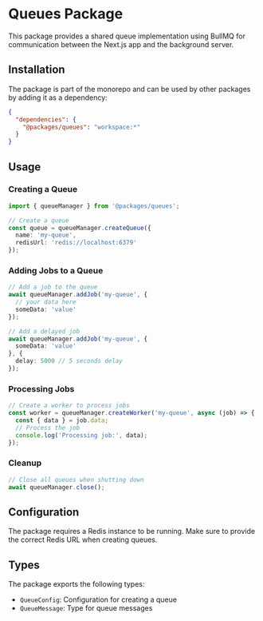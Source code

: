# Queues Package

This package provides a shared queue implementation using BullMQ for communication between the Next.js app and the background server.

## Installation

The package is part of the monorepo and can be used by other packages by adding it as a dependency:

```json
{
  "dependencies": {
    "@packages/queues": "workspace:*"
  }
}
```

## Usage

### Creating a Queue

```typescript
import { queueManager } from '@packages/queues';

// Create a queue
const queue = queueManager.createQueue({
  name: 'my-queue',
  redisUrl: 'redis://localhost:6379'
});
```

### Adding Jobs to a Queue

```typescript
// Add a job to the queue
await queueManager.addJob('my-queue', {
  // your data here
  someData: 'value'
});

// Add a delayed job
await queueManager.addJob('my-queue', {
  someData: 'value'
}, {
  delay: 5000 // 5 seconds delay
});
```

### Processing Jobs

```typescript
// Create a worker to process jobs
const worker = queueManager.createWorker('my-queue', async (job) => {
  const { data } = job.data;
  // Process the job
  console.log('Processing job:', data);
});
```

### Cleanup

```typescript
// Close all queues when shutting down
await queueManager.close();
```

## Configuration

The package requires a Redis instance to be running. Make sure to provide the correct Redis URL when creating queues.

## Types

The package exports the following types:

- `QueueConfig`: Configuration for creating a queue
- `QueueMessage`: Type for queue messages 